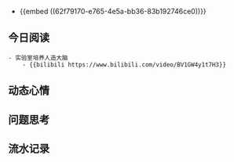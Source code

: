 - {{embed ((62f79170-e765-4e5a-bb36-83b192746ce0))}}
## 今日阅读
	- 实验室培养人造大脑
		- {{bilibili https://www.bilibili.com/video/BV1GW4y1t7H3}}
## 动态心情
## 问题思考
## 流水记录